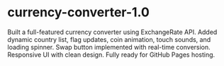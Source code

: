 # currency-converter-1.0
Built a full-featured currency converter using ExchangeRate API. Added dynamic country list, flag updates, coin animation, touch sounds, and loading spinner. Swap button implemented with real-time conversion. Responsive UI with clean design. Fully ready for GitHub Pages hosting.

